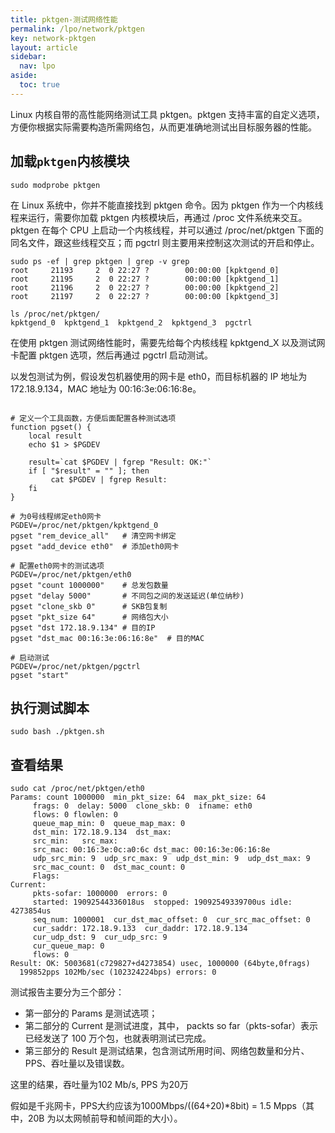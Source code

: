```yaml
---
title: pktgen-测试网络性能
permalink: /lpo/network/pktgen
key: network-pktgen
layout: article
sidebar:
  nav: lpo
aside:
  toc: true
---
```


Linux 内核自带的高性能网络测试工具 pktgen。pktgen 支持丰富的自定义选项，方便你根据实际需要构造所需网络包，从而更准确地测试出目标服务器的性能。

<!--more-->

## 加载`pktgen`内核模块
```shell
sudo modprobe pktgen
```

在 Linux 系统中，你并不能直接找到 pktgen 命令。因为 pktgen 作为一个内核线程来运行，需要你加载 pktgen 内核模块后，再通过 /proc 文件系统来交互。
pktgen 在每个 CPU 上启动一个内核线程，并可以通过 /proc/net/pktgen 下面的同名文件，跟这些线程交互；而 pgctrl 则主要用来控制这次测试的开启和停止。

```shell
sudo ps -ef | grep pktgen | grep -v grep
root     21193     2  0 22:27 ?        00:00:00 [kpktgend_0]
root     21195     2  0 22:27 ?        00:00:00 [kpktgend_1]
root     21196     2  0 22:27 ?        00:00:00 [kpktgend_2]
root     21197     2  0 22:27 ?        00:00:00 [kpktgend_3]
```

```shell
ls /proc/net/pktgen/
kpktgend_0  kpktgend_1  kpktgend_2  kpktgend_3  pgctrl
```

在使用 pktgen 测试网络性能时，需要先给每个内核线程 kpktgend_X 以及测试网卡配置 pktgen 选项，然后再通过 pgctrl 启动测试。

以发包测试为例，假设发包机器使用的网卡是 eth0，而目标机器的 IP 地址为 172.18.9.134，MAC 地址为 00:16:3e:06:16:8e。

```shell

# 定义一个工具函数，方便后面配置各种测试选项
function pgset() {
    local result
    echo $1 > $PGDEV

    result=`cat $PGDEV | fgrep "Result: OK:"`
    if [ "$result" = "" ]; then
         cat $PGDEV | fgrep Result:
    fi
}

# 为0号线程绑定eth0网卡
PGDEV=/proc/net/pktgen/kpktgend_0
pgset "rem_device_all"   # 清空网卡绑定
pgset "add_device eth0"  # 添加eth0网卡

# 配置eth0网卡的测试选项
PGDEV=/proc/net/pktgen/eth0
pgset "count 1000000"    # 总发包数量
pgset "delay 5000"       # 不同包之间的发送延迟(单位纳秒)
pgset "clone_skb 0"      # SKB包复制
pgset "pkt_size 64"      # 网络包大小
pgset "dst 172.18.9.134" # 目的IP
pgset "dst_mac 00:16:3e:06:16:8e"  # 目的MAC

# 启动测试
PGDEV=/proc/net/pktgen/pgctrl
pgset "start"
```

## 执行测试脚本
```shell
sudo bash ./pktgen.sh
```

## 查看结果
```shell
sudo cat /proc/net/pktgen/eth0
Params: count 1000000  min_pkt_size: 64  max_pkt_size: 64
     frags: 0  delay: 5000  clone_skb: 0  ifname: eth0
     flows: 0 flowlen: 0
     queue_map_min: 0  queue_map_max: 0
     dst_min: 172.18.9.134  dst_max:
     src_min:   src_max:
     src_mac: 00:16:3e:0c:a0:6c dst_mac: 00:16:3e:06:16:8e
     udp_src_min: 9  udp_src_max: 9  udp_dst_min: 9  udp_dst_max: 9
     src_mac_count: 0  dst_mac_count: 0
     Flags:
Current:
     pkts-sofar: 1000000  errors: 0
     started: 19092544336018us  stopped: 19092549339700us idle: 4273854us
     seq_num: 1000001  cur_dst_mac_offset: 0  cur_src_mac_offset: 0
     cur_saddr: 172.18.9.133  cur_daddr: 172.18.9.134
     cur_udp_dst: 9  cur_udp_src: 9
     cur_queue_map: 0
     flows: 0
Result: OK: 5003681(c729827+d4273854) usec, 1000000 (64byte,0frags)
  199852pps 102Mb/sec (102324224bps) errors: 0
```

测试报告主要分为三个部分：
- 第一部分的 Params 是测试选项；
- 第二部分的 Current 是测试进度，其中， packts so far（pkts-sofar）表示已经发送了 100 万个包，也就表明测试已完成。
- 第三部分的 Result 是测试结果，包含测试所用时间、网络包数量和分片、PPS、吞吐量以及错误数。

这里的结果，吞吐量为102 Mb/s, PPS 为20万

假如是千兆网卡，PPS大约应该为1000Mbps/((64+20)*8bit) = 1.5 Mpps（其中，20B 为以太网帧前导和帧间距的大小）。